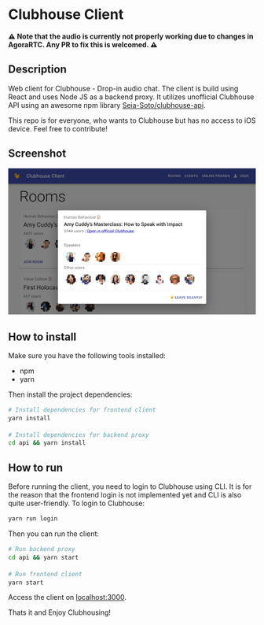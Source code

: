 # Clubhouse Client

**⚠️ Note that the audio is currently not properly working due to changes in AgoraRTC. Any PR to fix this is welcomed. ⚠️**

## Description

Web client for Clubhouse - Drop-in audio chat. The client is build using React
and uses Node JS as a backend proxy. It utilizes unofficial Clubhouse API using
an awesome npm library [Seia-Soto/clubhouse-api](https://github.com/Seia-Soto/clubhouse-api).

This repo is for everyone, who wants to Clubhouse but has no access to iOS device. Feel free
to contribute!

## Screenshot
![screenshot](screenshot.jpg)

## How to install
Make sure you have the following tools installed:
- npm
- yarn

Then install the project dependencies:
```bash
# Install dependencies for frontend client
yarn install

# Install dependencies for backend proxy
cd api && yarn install
```

## How to run
Before running the client, you need to login to Clubhouse using CLI. It is for the reason
that the frontend login is not implemented yet and CLI is also quite user-friendly. To login to Clubhouse:

```bash
yarn run login
```

Then you can run the client:
```bash
# Run backend proxy
cd api && yarn start

# Run frontend client
yarn start
```

Access the client on [localhost:3000](http://localhost:3000/).

Thats it and Enjoy Clubhousing!

